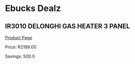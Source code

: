 
# Ebucks Dealz
## IR3010 DELONGHI GAS HEATER 3 PANEL
[Product Page](https://www.ebucks.com/web/shop/productSelected.do?prodId=319790610&catId=1157551316)

Price: R2199.00

Savings: 500.0


	